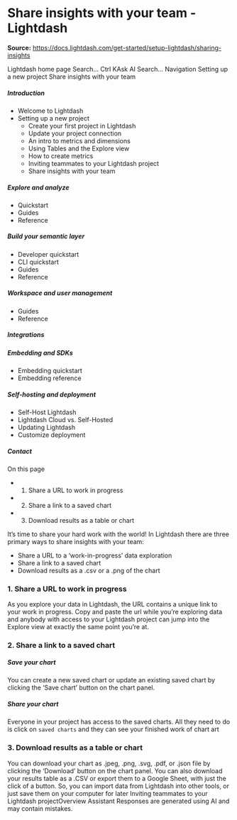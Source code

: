 # Share insights with your team - Lightdash

**Source:** https://docs.lightdash.com/get-started/setup-lightdash/sharing-insights

Lightdash home page
Search...
Ctrl KAsk AI
Search...
Navigation
Setting up a new project
Share insights with your team
##### Introduction
  * Welcome to Lightdash
  * Setting up a new project
    * Create your first project in Lightdash
    * Update your project connection
    * An intro to metrics and dimensions
    * Using Tables and the Explore view
    * How to create metrics
    * Inviting teammates to your Lightdash project
    * Share insights with your team


##### Explore and analyze
  * Quickstart
  * Guides
  * Reference


##### Build your semantic layer
  * Developer quickstart
  * CLI quickstart
  * Guides
  * Reference


##### Workspace and user management
  * Guides
  * Reference


##### Integrations


##### Embedding and SDKs
  * Embedding quickstart
  * Embedding reference


##### Self-hosting and deployment
  * Self-Host Lightdash
  * Lightdash Cloud vs. Self-Hosted
  * Updating Lightdash
  * Customize deployment


##### Contact


On this page
  * 1. Share a URL to work in progress
  * 2. Share a link to a saved chart
  * 3. Download results as a table or chart


It’s time to share your hard work with the world! In Lightdash there are three primary ways to share insights with your team:
  * Share a URL to a ‘work-in-progress’ data exploration
  * Share a link to a saved chart
  * Download results as a .csv or a .png of the chart


###  1. Share a URL to work in progress
As you explore your data in Lightdash, the URL contains a unique link to your work in progress. Copy and paste the url while you’re exploring data and anybody with access to your Lightdash project can jump into the Explore view at exactly the same point you’re at.
###  2. Share a link to a saved chart
##### Save your chart
You can create a new saved chart or update an existing saved chart by clicking the ‘Save chart’ button on the chart panel.
##### Share your chart
Everyone in your project has access to the saved charts. All they need to do is click on `saved charts` and they can see your finished work of chart art 
###  3. Download results as a table or chart
You can download your chart as .jpeg, .png, .svg, .pdf, or .json file by clicking the ‘Download’ button on the chart panel. You can also download your results table as a .CSV or export them to a Google Sheet, with just the click of a button. So, you can import data from Lightdash into other tools, or just save them on your computer for later 
Inviting teammates to your Lightdash projectOverview
Assistant
Responses are generated using AI and may contain mistakes.


